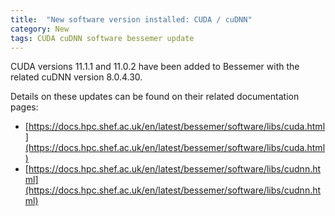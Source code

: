 ```yaml
---
title:  "New software version installed: CUDA / cuDNN"
category: New
tags: CUDA cuDNN software bessemer update
---
```

CUDA versions 11.1.1 and 11.0.2 have been added to Bessemer with the related cuDNN version 8.0.4.30.

Details on these updates can be found on their related documentation pages:

* [https://docs.hpc.shef.ac.uk/en/latest/bessemer/software/libs/cuda.html](https://docs.hpc.shef.ac.uk/en/latest/bessemer/software/libs/cuda.html)
* [https://docs.hpc.shef.ac.uk/en/latest/bessemer/software/libs/cudnn.html](https://docs.hpc.shef.ac.uk/en/latest/bessemer/software/libs/cudnn.html)